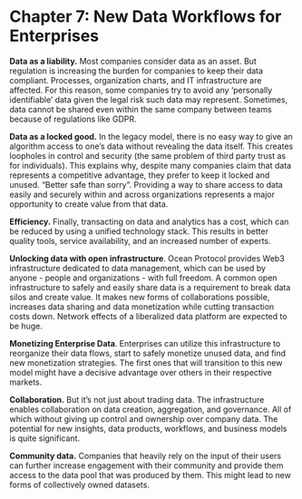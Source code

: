 # Chapter 7: New Data Workflows for Enterprises 

<dialog character="squid">Why are we doing all this, you may ask. Traditional data science workflows have been working fine for data scientists after all. Why transition to a new model?
Let’s explore the benefits of a diverse and flourishing data underworld.
</dialog>

**Data as a liability.** Most companies consider data as an asset. But regulation is increasing the burden for companies to keep their data compliant. Processes, organization charts, and IT infrastructure are affected. For this reason, some companies try to avoid any ‘personally identifiable’ data given the legal risk such data may represent. Sometimes, data cannot be shared even within the same company between teams because of regulations like GDPR.

**Data as a locked good.** In the legacy model, there is no easy way to give an algorithm access to one’s data without revealing the data itself. This creates loopholes in control and security (the same problem of third party trust as for individuals). This explains why, despite many companies claim that data represents a competitive advantage, they prefer to keep it locked and unused. “Better safe than sorry”. Providing a way to share access to data easily and securely within and across organizations represents a major opportunity to create value from that data.

**Efficiency.** Finally, transacting on data and analytics has a cost, which can be reduced by using a unified technology stack. This results in better quality tools, service availability, and an increased number of experts.

**Unlocking data with open infrastructure**. Ocean Protocol provides Web3 infrastructure dedicated to data management, which can be used by anyone - people and organizations - with full freedom. A common open infrastructure to safely and easily share data is a requirement to break data silos and create value. It makes new forms of collaborations possible, increases data sharing and data monetization while cutting transaction costs down. Network effects of a liberalized data platform are expected to be huge.

**Monetizing Enterprise Data**. Enterprises can utilize this infrastructure to reorganize their data flows, start to safely monetize unused data, and find new monetization strategies. The first ones that will transition to this new model might have a decisive advantage over others in their respective markets.

**Collaboration.** But it’s not just about trading data. The infrastructure enables collaboration on data creation, aggregation, and governance. All of which without giving up control and ownership over company data. The potential for new insights, data products, workflows, and business models is quite significant.

**Community data.** Companies that heavily rely on the input of their users can further increase engagement with their community and provide them access to the data pool that was produced by them. This might lead to new forms of collectively owned datasets.
